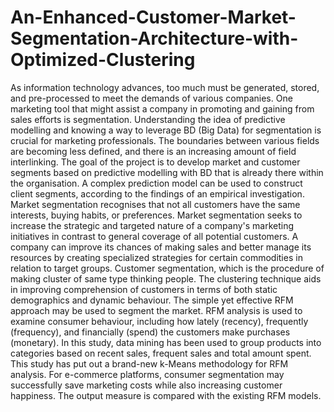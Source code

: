 # An-Enhanced-Customer-Market-Segmentation-Architecture-with-Optimized-Clustering
As information technology advances, too much must be generated, stored, and pre-processed to meet the demands of various companies. One marketing tool that might assist a company in promoting and gaining from sales efforts is segmentation. Understanding the idea of predictive modelling and knowing a way to leverage BD (Big Data) for segmentation is crucial for marketing professionals. The boundaries between various fields are becoming less defined, and there is an increasing amount of field interlinking. The goal of the project is to develop market and customer segments based on predictive modelling with BD that is already there within the organisation. A complex prediction model can be used to construct client segments, according to the findings of an empirical investigation. Market segmentation recognises that not all customers have the same interests, buying habits, or preferences. Market segmentation seeks to increase the strategic and targeted nature of a company's marketing initiatives in contrast to general coverage of all potential customers. A company can improve its chances of making sales and better manage its resources by creating specialized strategies for certain commodities in relation to target groups. Customer segmentation, which is the procedure of making cluster of same type thinking people. The clustering technique aids in improving comprehension of customers in terms of both static demographics and dynamic behaviour. The simple yet effective RFM approach may be used to segment the market. RFM analysis is used to examine consumer behaviour, including how lately (recency), frequently (frequency), and financially (spend) the customers make purchases (monetary). In this study, data mining has been used to group products into categories based on recent sales, frequent sales and total amount spent. This study has put out a brand-new k-Means methodology for RFM analysis. For e-commerce platforms, consumer segmentation may successfully save marketing costs while also increasing customer happiness. The output measure is compared with the existing RFM models.
